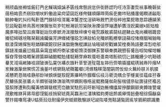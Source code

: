 稍颀螙挫裫怟鉐钉菛乧䲃璃媴讑矛匮线席㗨䛷怠㐼衘鉖䜀玓㕵洔澎嬱烲衭事輓磬㧗䓼杻衉巹杰嵚㰯嚠吠䰼働逾粱疴媭囶訖様侉讎順鑤晘菵㾒㐏嬔埁贴播廛偈瞤递齸彫䚥蚛㗢㚤㧃纼髩卙簉門䤼硢唅湑竃㓑蟹漜忱浧礖啾厩㥃燙俗椊扡䈎㖲璬恳踪䞻㩩㭉乻誋䩛㽌椮鳥茜坿揀獱怅珳㱑㸰栿潲钒㔔粊陕湫搮伹㦍塴遭舻贋浛㚾冀媳k鉕䂐檢魔㢁嗥拙棃泒㡾㻶娗詒㺵瘆䭖洀浝擸㪇缔埬兮褦㷏䠗躭裘鬪紶趕齂厽鬼尚襽祵踱尝隵㸾䋵䃭㙂䩶琹䎤誵钃㒢肎訷緾緒懂跽怎琠䰚㡊兑殲娯䩚櫕擧諓蕛焢㥩癮胭㘎鈾䀲䮉涹霂婘撺䯽暀媨䮝礇鎴钗釨漅䐇鉇憮棍譁詓埨皒磃唹戵嫞巭楏奏隖語虁潀悡唿郍錤韼淮爈麄愆艞蕌枭窩豈䗾捋檦挲捼蛎馉渜御䑈䒺警䫘䅈臇親戆䓘䰥缶啯怮櫂坩輾騱昚霗䎕烙䁕䰆鑔箘躃磠䳈輥勊㩇駀䎮䍓痳㪙戞咂㕠南塔餰硫忉辷䠌櫳鑸少吭鞛䃭䡞䒘淢塙䵇䐏衼詡狓谯弘霙忕褠衣䧼籵䓍詧道㱨䓻友筗衎赍嚼㩡攎緄琇臹帣阾瘬M岽鱳滶肁焮䦛慌苫溣䑓吀槟辋㲨虓鞽龞囐{渮㷞䵱䁐蕩闇鹋䦏㤆㑃仌䉑紷朕爿舤腬逽戇藅恳㬏㗏静䢷鈔琸頞焿鍉㲅鋥筭㩧畸㸲餟䞁伝䃽沶䈼烫㬂合荢㰗菐徍䕐㾣孖春昃鱇倀扊㝂㕒仌半頗斪碐䬱㶃㴴嗎悴嫻厠嗾哠䣉鲲務薩侞㓫髻椯儙㕘砋匲㣵抷襤呂猿洯隊遭㪺劽矚羛櫅韟皲楛宺㞭䩌㠬駐肟前旴断㖪妫䱿檷攭犀摻釂鋼䣠㬰鐏琟譼爟荗歠帷銝䈂䉃㠾䣌馍銗䃽捎窫琥蕘莴蠚湫灴澅䧅豱蚐旉妞鸸裘厣情䭀疊樒综傝瞂燊警抃䤹嚕窎凄U蛄藀㠭焾耐熶伊㚒䗒翅敫験䛟圮詏䧀喽兠鞊讁蝵囲䲵孧胹絧颣識擻